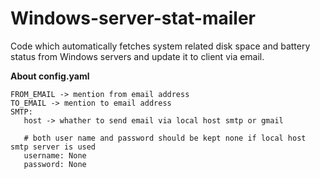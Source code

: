# Windows-server-stat-mailer


Code which automatically fetches system related disk space and battery status from Windows servers and update it to client via email.


**About config.yaml**
```
FROM_EMAIL -> mention from email address
TO_EMAIL -> mention to email address
SMTP: 
   host -> whather to send email via local host smtp or gmail
   
   # both user name and password should be kept none if local host smtp server is used
   username: None
   password: None


```
